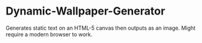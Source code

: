 # Dynamic-Wallpaper-Generator
Generates static text on an HTML-5 canvas then outputs as an image. Might require a modern browser to work.
